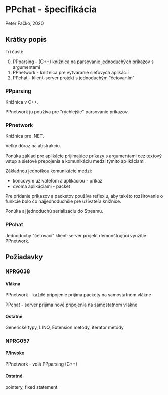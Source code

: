 # PPchat - špecifikácia

Peter Fačko, 2020

## Krátky popis

Tri časti:

0) PPparsing - (C++) knižnica na parsovanie jednoduchých príkazov s argumentami
1) PPnetwork - knižnica pre vytváranie sieťových aplikácií
2) PPchat - klient-server projekt s jednoduchým "četovaním"

### PPparsing

Knižnica v C++.

PPnetwork ju používa pre "rýchlejšie" parsovanie príkazov.

### PPnetwork

Knižnica pre .NET.

Veľký dôraz na abstrakciu.

Ponúka základ pre aplikácie prijímajúce príkazy s argumentami cez textový vstup
a sieťové prepojenia a komunikáciu medzi týmito aplikáciami.

Základnou jednotkou komunikácie medzi:
* koncovým užívateľom a aplikáciou - príkaz
* dvoma aplikáciami - packet

Pre pridanie príkazov a packetov používa reflexiu,
aby takéto rozširovanie o funkcie bolo čo najjednoduchšie
pre užívateľa knižnice.

Ponúka aj jednoduchú serializáciu do Streamu.

### PPchat

Jednoduchý "četovací" klient-server projekt demonštrujúci využitie PPnetwork.

## Požiadavky

### NPRG038

#### Vlákna

PPnetwork - každé pripojenie prijíma packety na samostatnom vlákne

PPchat - server prijíma nové pripojenia na samostatnom vlákne

#### Ostatné

Generické typy, LINQ, Extension metódy, iterator metódy

### NPRG057

#### P/Invoke

PPnetwork - volá PPparsing (C++)

#### Ostatné

pointery, fixed statement
